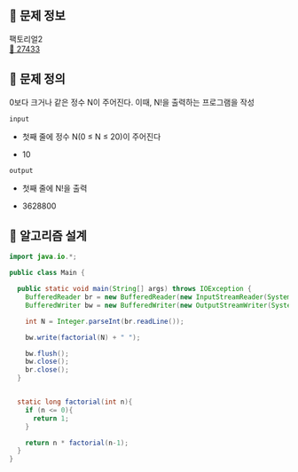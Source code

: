 ## 🌵 문제 정보
팩토리얼2 <br>
[🚗 27433](https://www.acmicpc.net/problem/27433)

## 🌵 문제 정의

0보다 크거나 같은 정수 N이 주어진다. 이때, N!을 출력하는 프로그램을 작성

`input`
- 첫째 줄에 정수 N(0 ≤ N ≤ 20)이 주어진다


- 10

`output`
- 첫째 줄에 N!을 출력


- 3628800

## 🌵 알고리즘 설계


```java
import java.io.*;

public class Main {

  public static void main(String[] args) throws IOException {
    BufferedReader br = new BufferedReader(new InputStreamReader(System.in));
    BufferedWriter bw = new BufferedWriter(new OutputStreamWriter(System.out));

    int N = Integer.parseInt(br.readLine());

    bw.write(factorial(N) + " ");

    bw.flush();
    bw.close();
    br.close();
  }


  static long factorial(int n){
    if (n <= 0){
      return 1;
    }

    return n * factorial(n-1);
  }
}
```